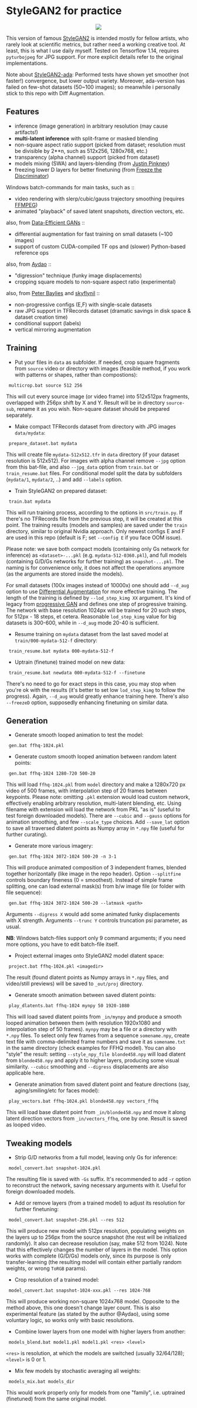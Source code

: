 # StyleGAN2 for practice

<p align='center'><img src='_out/palekh-512-1536x512-3x1.jpg' /></p>

This version of famous [StyleGAN2] is intended mostly for fellow artists, who rarely look at scientific metrics, but rather need a working creative tool. At least, this is what I use daily myself. 
Tested on Tensorflow 1.14, requires `pyturbojpeg` for JPG support. For more explicit details refer to the original implementations. 

Note about [StyleGAN2-ada]: Performed tests have shown yet smoother (not faster!) convergence, but lower output variety. Moreover, ada-version has failed on few-shot datasets (50~100 images); so meanwhile i personally stick to this repo with Diff Augmentation.

## Features
* inference (image generation) in arbitrary resolution (may cause artifacts!)
* **multi-latent inference** with split-frame or masked blending
* non-square aspect ratio support (picked from dataset; resolution must be divisible by 2**n, such as 512x256, 1280x768, etc.)
* transparency (alpha channel) support (picked from dataset)
* models mixing (SWA) and layers-blending (from [Justin Pinkney])
* freezing lower D layers for better finetuning (from [Freeze the Discriminator])

Windows batch-commands for main tasks, such as ::
* video rendering with slerp/cubic/gauss trajectory smoothing (requires [FFMPEG])
* animated "playback" of saved latent snapshots, direction vectors, etc.

also, from [Data-Efficient GANs] ::
* differential augmentation for fast training on small datasets (~100 images)
* support of custom CUDA-compiled TF ops and (slower) Python-based reference ops

also, from [Aydao] ::
* "digression" technique (funky image displacements)
* cropping square models to non-square aspect ratio (experimental)

also, from [Peter Baylies] and [skyflynil] ::
* non-progressive configs (E,F) with single-scale datasets
* raw JPG support in TFRecords dataset (dramatic savings in disk space & dataset creation time)
* conditional support (labels)
* vertical mirroring augmentation

## Training

* Put your files in `data` as subfolder. If needed, crop square fragments from `source` video or directory with images (feasible method, if you work with patterns or shapes, rather than compostions):
```
 multicrop.bat source 512 256 
```
This will cut every source image (or video frame) into 512x512px fragments, overlapped with 256px shift by X and Y. Result will be in directory `source-sub`, rename it as you wish. Non-square dataset should be prepared separately.

* Make compact TFRecords dataset from directory with JPG images `data/mydata`:
```
 prepare_dataset.bat mydata
```
This will create file `mydata-512x512.tfr` in `data` directory (if your dataset resolution is 512x512). For images with alpha channel remove `--jpg` option from this bat-file, and also `--jpg_data` option from `train.bat` or `train_resume.bat` files. For conditional model split the data by subfolders (`mydata/1`, `mydata/2`, ..) and add `--labels` option.

* Train StyleGAN2 on prepared dataset:
```
 train.bat mydata
```
This will run training process, according to the options in `src/train.py`. If there's no TFRecords file from the previous step, it will be created at this point. The training results (models and samples) are saved under the `train` directory, similar to original Nvidia approach. Only newest configs E and F are used in this repo (default is F; set `--config E` if you face OOM issue). 

Please note: we save both compact models (containing only Gs network for inference) as `<dataset>-...pkl` (e.g. `mydata-512-0360.pkl`), and full models (containing G/D/Gs networks for further training) as `snapshot-...pkl`. The naming is for convenience only, it does not affect the operations anymore (as the arguments are stored inside the models).

For small datasets (100x images instead of 10000x) one should add `--d_aug` option to use [Differential Augmentation] for more effective training. 
The length of the training is defined by `--lod_step_kimg XX` argument. It's kind of legacy from [progressive GAN] and defines one step of progressive training. The network with base resolution 1024px will be trained for 20 such steps, for 512px - 18 steps, et cetera. Reasonable `lod_step_kimg` value for big datasets is 300-600, while in `--d_aug` mode 20-40 is sufficient.

* Resume training on `mydata` dataset from the last saved model at `train/000-mydata-512-f` directory:
```
 train_resume.bat mydata 000-mydata-512-f
```

* Uptrain (finetune) trained model on new data:
```
 train_resume.bat newdata 000-mydata-512-f --finetune
```
There's no need to go for exact steps in this case, you may stop when you're ok with the results (it's better to set low `lod_step_kimg` to follow the progress). Again, `--d_aug` would greatly enhance training here. There's also `--freezeD` option, supposedly enhancing finetuning on similar data.

## Generation

* Generate smooth looped animation to test the model:
```
 gen.bat ffhq-1024.pkl
```

* Generate custom smooth looped animation between random latent points:
```
 gen.bat ffhq-1024 1280-720 500-20
```
This will load `ffhq-1024.pkl` from `model` directory and make a 1280x720 px video of 500 frames, with interpolation step of 20 frames between keypoints. Please note: omitting `.pkl` extension would load custom network, effectively enabling arbitrary resolution, multi-latent blending, etc. Using filename with extension will load the network from PKL "as is" (useful to test foreign downloaded models). There are `--cubic` and `--gauss` options for animation smoothing, and few `--scale_type` choices. Add `--save_lat` option to save all traversed dlatent points as Numpy array in `*.npy` file (useful for further curating).

* Generate more various imagery:
```
 gen.bat ffhq-1024 3072-1024 500-20 -n 3-1
```
This will produce animated composition of 3 independent frames, blended together horizontally (like image in the repo header). Option `--splitfine` controls boundary fineness (0 = smoothest). 
Instead of simple frame splitting, one can load external mask(s) from b/w image file (or folder with file sequence):
```
 gen.bat ffhq-1024 3072-1024 500-20 --latmask <path>
```
Arguments `--digress X` would add some animated funky displacements with X strength. Arguments `--trunc Y` controls truncation psi parameter, as usual. 

**NB**: Windows batch-files support only 9 command arguments; if you need more options, you have to edit batch-file itself.

* Project external images onto StyleGAN2 model dlatent space:
```
 project.bat ffhq-1024.pkl <imagedir>
```
The result (found dlatent points as Numpy arrays in `*.npy` files, and video/still previews) will be saved to `_out/proj` directory. 

* Generate smooth animation between saved dlatent points:
```
 play_dlatents.bat ffhq-1024 mynpy 50 1920-1080
```
This will load saved dlatent points from `_in/mynpy` and produce a smooth looped animation between them (with resolution 1920x1080 and interpolation step of 50 frames). `mynpy` may be a file or a directory with `*.npy` files. To select only few frames from a sequence `somename.npy`, create text file with comma-delimited frame numbers and save it as `somename.txt` in the same directory (check examples for FFHQ model). You can also "style" the result: setting `--style_npy_file blonde458.npy` will load dlatent from `blonde458.npy` and apply it to higher layers, producing some visual similarity. `--cubic` smoothing and `--digress` displacements are also applicable here. 

* Generate animation from saved dlatent point and feature directions (say, aging/smiling/etc for faces model):
```
 play_vectors.bat ffhq-1024.pkl blonde458.npy vectors_ffhq
```
This will load base dlatent point from `_in/blonde458.npy` and move it along latent direction vectors from `_in/vectors_ffhq`, one by one. Result is saved as looped video. 

## Tweaking models

* Strip G/D networks from a full model, leaving only Gs for inference:
```
 model_convert.bat snapshot-1024.pkl 
```
The resulting file is saved with `-Gs` suffix. It's recommended to add `-r` option to reconstruct the network, saving necessary arguments with it. Useful for foreign downloaded models.

* Add or remove layers (from a trained model) to adjust its resolution for further finetuning:
```
 model_convert.bat snapshot-256.pkl --res 512
```
This will produce new model with 512px resolution, populating weights on the layers up to 256px from the source snapshot (the rest will be initialized randomly). It also can decrease resolution (say, make 512 from 1024). Note that this effectively changes the number of layers in the model. 
This option works with complete (G/D/Gs) models only, since its purpose is only transfer-learning (the resulting model will contain either partially random weights, or wrong `ToRGB` params). 

* Crop resolution of a trained model:
```
 model_convert.bat snapshot-1024-xxx.pkl --res 1024-768
```
This will produce working non-square 1024x768 model. Opposite to the method above, this one doesn't change layer count. This is also experimental feature (as stated by the author @Aydao), using some voluntary logic, so works only with basic resolutions.

* Combine lower layers from one model with higher layers from another:
```
 models_blend.bat model1.pkl model1.pkl <res> <level>
```
`<res>` is resolution, at which the models are switched (usually 32/64/128); `<level>` is 0 or 1.

* Mix few models by stochastic averaging all weights:
```
 models_mix.bat models_dir
```
This would work properly only for models from one "family", i.e. uptrained (finetuned) from the same original model. 


[StyleGAN2]: <https://github.com/NVlabs/stylegan2>
[StyleGAN2-ada]: <https://github.com/NVlabs/stylegan2-ada>
[Peter Baylies]: <https://github.com/pbaylies/stylegan2>
[Aydao]: <https://github.com/aydao/stylegan2-surgery>
[Justin Pinkney]: <https://github.com/justinpinkney/stylegan2/blob/master/blend_models.py>
[skyflynil]: <https://github.com/skyflynil/stylegan2>
[Data-Efficient GANs]: <https://github.com/mit-han-lab/data-efficient-gans>
[Differential Augmentation]: <https://github.com/mit-han-lab/data-efficient-gans>
[Freeze the Discriminator]: <https://arxiv.org/abs/2002.10964>
[FFMPEG]: <https://ffmpeg.org/download.html>
[progressive GAN]: <https://github.com/tkarras/progressive_growing_of_gans>
